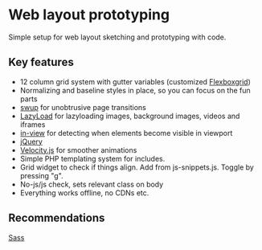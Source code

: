 # Web layout prototyping
Simple setup for web layout sketching and prototyping with code.

## Key features
* 12 column grid system with gutter variables (customized [Flexboxgrid](https://github.com/kristoferjoseph/flexboxgrid))
* Normalizing and baseline styles in place, so you can focus on the fun parts
* [swup](https://github.com/swup/swup) for unobtrusive page transitions
* [LazyLoad](https://github.com/verlok/lazyload) for lazyloading images, background images, videos and iframes
* [in-view](https://camwiegert.github.io/in-view/) for detecting when elements become visible in viewport
* [jQuery](https://jquery.com/)
* [Velocity.js](http://velocityjs.org/) for smoother animations
* Simple PHP templating system for includes.
* Grid widget to check if things align. Add from js-snippets.js. Toggle by pressing "g".
* No-js/js check, sets relevant class on body
* Everything works offline, no CDNs etc.

## Recommendations
[Sass](https://sass-lang.com/)